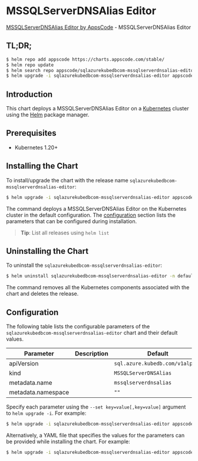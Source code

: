 # MSSQLServerDNSAlias Editor

[MSSQLServerDNSAlias Editor by AppsCode](https://appscode.com) - MSSQLServerDNSAlias Editor

## TL;DR;

```bash
$ helm repo add appscode https://charts.appscode.com/stable/
$ helm repo update
$ helm search repo appscode/sqlazurekubedbcom-mssqlserverdnsalias-editor --version=v0.15.0
$ helm upgrade -i sqlazurekubedbcom-mssqlserverdnsalias-editor appscode/sqlazurekubedbcom-mssqlserverdnsalias-editor -n default --create-namespace --version=v0.15.0
```

## Introduction

This chart deploys a MSSQLServerDNSAlias Editor on a [Kubernetes](http://kubernetes.io) cluster using the [Helm](https://helm.sh) package manager.

## Prerequisites

- Kubernetes 1.20+

## Installing the Chart

To install/upgrade the chart with the release name `sqlazurekubedbcom-mssqlserverdnsalias-editor`:

```bash
$ helm upgrade -i sqlazurekubedbcom-mssqlserverdnsalias-editor appscode/sqlazurekubedbcom-mssqlserverdnsalias-editor -n default --create-namespace --version=v0.15.0
```

The command deploys a MSSQLServerDNSAlias Editor on the Kubernetes cluster in the default configuration. The [configuration](#configuration) section lists the parameters that can be configured during installation.

> **Tip**: List all releases using `helm list`

## Uninstalling the Chart

To uninstall the `sqlazurekubedbcom-mssqlserverdnsalias-editor`:

```bash
$ helm uninstall sqlazurekubedbcom-mssqlserverdnsalias-editor -n default
```

The command removes all the Kubernetes components associated with the chart and deletes the release.

## Configuration

The following table lists the configurable parameters of the `sqlazurekubedbcom-mssqlserverdnsalias-editor` chart and their default values.

|     Parameter      | Description |                  Default                   |
|--------------------|-------------|--------------------------------------------|
| apiVersion         |             | <code>sql.azure.kubedb.com/v1alpha1</code> |
| kind               |             | <code>MSSQLServerDNSAlias</code>           |
| metadata.name      |             | <code>mssqlserverdnsalias</code>           |
| metadata.namespace |             | <code>""</code>                            |


Specify each parameter using the `--set key=value[,key=value]` argument to `helm upgrade -i`. For example:

```bash
$ helm upgrade -i sqlazurekubedbcom-mssqlserverdnsalias-editor appscode/sqlazurekubedbcom-mssqlserverdnsalias-editor -n default --create-namespace --version=v0.15.0 --set apiVersion=sql.azure.kubedb.com/v1alpha1
```

Alternatively, a YAML file that specifies the values for the parameters can be provided while
installing the chart. For example:

```bash
$ helm upgrade -i sqlazurekubedbcom-mssqlserverdnsalias-editor appscode/sqlazurekubedbcom-mssqlserverdnsalias-editor -n default --create-namespace --version=v0.15.0 --values values.yaml
```
